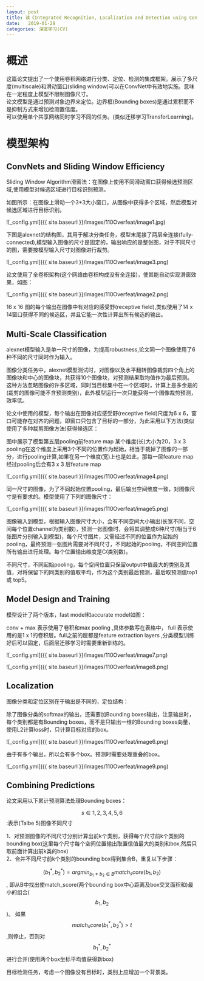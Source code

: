 ```yaml
---
layout: post
title: 读《Integrated Recognition, Localization and Detection using Convolutional Networks》(OverFeat)
date:   2019-01-28
categories: 深度学习(CV)
---  
```


# 概述  

这篇论文提出了一个使用卷积网络进行分类、定位、检测的集成框架。展示了多尺度(multiscale)和滑动窗口(sliding window)可以在ConvNet中有效地实施。意味在一定程度上模型不限制图像尺寸。  
论文模型是通过预测对象边界来定位。边界框(Bounding boxes)是通过累积而不是抑制方式来增加检测置信度。  
可以使用单个共享网络同时学习不同的任务。(类似迁移学习TransferLearning)。  


# 模型架构  

## ConvNets and Sliding Window Efficiency

Sliding Window Algorithm滑窗法：在图像上使用不同滑动窗口获得候选预测区域,使用模型对候选区域进行目标识别预测。  

如图所示：在图像上滑动一个3*3大小窗口，从图像中获得多个区域，然后模型对候选区域进行目标识别。    

![_config.yml]({{ site.baseurl }}/images/110Overfeat/image1.jpg)    


下图是alexnet的结构图，其用于解决分类任务，模型末尾接了两层全连接(fully-connected),模型输入图像的尺寸是固定的，输出响应的是整张图，对于不同尺寸的图，需要按模型输入尺寸对图像进行裁剪。

![_config.yml]({{ site.baseurl }}/images/110Overfeat/image3.png)  

论文使用了全卷积架构(这个网络由卷积构成没有全连接)，使其能自动实现滑窗效果，如图：  

![_config.yml]({{ site.baseurl }}/images/110Overfeat/image2.png)    

16 x 16 图的每个输出在图像中有对应的感受野(receptive field),类似使用了14 x 14窗口获得不同的候选区，并且它能一次性计算出所有候选的输出。  

##  Multi-Scale Classification

alexnet模型输入是单一尺寸的图像，为提高robustness,论文同一个图像使用了6种不同的尺寸同时作为输入。

图像分类任务中，alexnet模型测试时，对图像以及水平翻转图像裁剪四个角上的图像块和中心的图像块，共获得10个图像块，对预测结果取均值作为最后预测。这种方法忽略图像的许多区域，同时当目标集中在一个区域时，计算上是多余是的(裁剪的图像可能不含预测类别)，此外模型运行一次只能获得一个图像裁剪预测，效率低。  

论文中使用的模型，每个输出在图像对应感受野(receptive field)尺度为6 x 6，窗口可能存在对齐的问题，即窗口只包含了目标的一部分，为此采用以下方法(类似使用了多种裁剪图像方法)获得候选区：  

图中展示了模型第五层pooling前feature map 某个维度(长)大小为20，3 x 3 pooling在这个维度上采用3个不同的位置作为起始，相当于裁掉了图像的一部分，进行pooling计算,如果在另一个维度(宽)上也是如此，那每一层feature map经过pooling后会有3 x 3 层feature map

![_config.yml]({{ site.baseurl }}/images/110Overfeat/image4.png)    

同一尺寸的图像，为了不同起始位置pooling，最后输出空间维度一致，对图像尺寸是有要求的。模型使用了下列的图像尺寸：  

![_config.yml]({{ site.baseurl }}/images/110Overfeat/image5.png)   

图像输入到模型，根据输入图像尺寸大小，会有不同空间大小输出(长宽不同，空间每个位置channel为类别数)，预测一张图像时，会将其调整成6种尺寸(相当于6张图片分别输入到模型)，每个尺寸图片，又需经过不同的位置作为起始的pooling，最终预测一张图片需要对不同尺寸，不同起始的pooling，不同空间位置所有输出进行处理。每个位置输出维度是C(类别数)。

不同尺寸，不同起始pooling，每个空间位置只保留output中值最大的类别及其值，对将保留下的同类别的值取平均，作为这个类别最后预测，最后取预测值top1 或 top5。   

##  Model Design and Training 

模型设计了两个版本，fast model和accurate model如图： 

conv + max 表示使用了卷积和max pooling ,具体参数写在表格中， full 表示使用的是1 x 1的卷积层。full之前的层都是feature extraction layers ,分类模型训练好后可以固定，后面层迁移学习时需要重新训练的。

![_config.yml]({{ site.baseurl }}/images/110Overfeat/image7.png)   

![_config.yml]({{ site.baseurl }}/images/110Overfeat/image8.png)     


##  Localization  

图像分类和定位区别在于输出是不同的，定位结构：  

除了图像分类的softmax的输出，还需要加Bounding boxes输出，注意输出时，每个类别都是有Bounding boxes，而不是只输出一维的Bounding boxes向量，使用L2计算loss时，只计算目标对应的box。  

![_config.yml]({{ site.baseurl }}/images/110Overfeat/image6.png)   

由于有多个输出，所以会有多个box。预测时需要处理重叠的box。

![_config.yml]({{ site.baseurl }}/images/110Overfeat/image9.png)  

## Combining Predictions  

论文采用以下累计预测算法处理Bounding boxes： 

$$s \in 1,2,3,4,5,6$$:表示(Talbe 5)图像不同尺寸  

1、对预测图像的不同尺寸分别计算出前k个类别，获得每个尺寸前k个类别的bounding box(这里每个尺寸每个空间位置输出取置信值最大的类别和box,然后只取前面计算出前k类的box)   
2、合并不同尺寸前k个类别的bounding box得到集合B，重复以下步骤：  

$$(b_{1}^*,b_{2}^*)=argmin_{b_{1} \ne b_{2}\in B}match_score(b_{1},b_{2})$$, 即从B中找出使match_score(两个bounding box中心距离及box交叉面积和)最小的组合($$b_{1},b_{2}$$)。
如果$$match_score(b_{1}^*,b_{2}^*)>t$$,则停止，否则对$$b_{1}^*,b_{2}^*$$进行合并(使用两个box坐标平均值获得新box)  


目标检测任务，考虑一个图像没有目标时，类别上应增加一个背景类。

